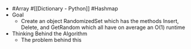 - #Array #[[Dictionary - Python]] #Hashmap
- Goal
	- Create an object RandomizedSet which has the methods Insert, Delete, and GetRandom which all have on average an O(1) runtime
- Thinking Behind the Algorithm
	- The problem behind this